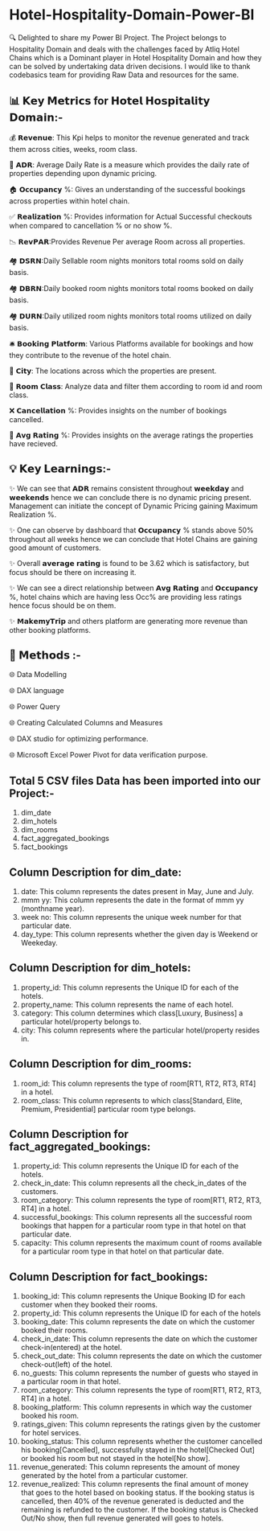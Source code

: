 # Hotel-Hospitality-Domain-Power-BI

🔍 Delighted to share my Power BI Project. The Project belongs to Hospitality Domain and deals with the challenges faced by Atliq Hotel Chains which is a Dominant player in Hotel Hospitality Domain and how they can be solved by undertaking data driven decisions. I would like to thank codebasics team for providing Raw Data and resources for the same.

## 📊 𝗞𝗲𝘆 𝗠𝗲𝘁𝗿𝗶𝗰𝘀 for 𝗛𝗼𝘁𝗲𝗹 𝗛𝗼𝘀𝗽𝗶𝘁𝗮𝗹𝗶𝘁𝘆 𝗗𝗼𝗺𝗮𝗶𝗻:-

💰 𝗥𝗲𝘃𝗲𝗻𝘂𝗲: This Kpi helps to monitor the revenue generated and track them across cities, weeks, room class.

📅 𝗔𝗗𝗥: Average Daily Rate is a measure which provides the daily rate of properties depending upon dynamic pricing.

🏠 𝗢𝗰𝗰𝘂𝗽𝗮𝗻𝗰𝘆 %: Gives an understanding of the successful bookings across properties within hotel chain.

✅ 𝗥𝗲𝗮𝗹𝗶𝘇𝗮𝘁𝗶𝗼𝗻 %: Provides information for Actual Successful checkouts when compared to cancellation % or no show %.

📉 𝗥𝗲𝘃𝗣𝗔𝗥:Provides Revenue Per average Room across all properties.

🏘️ 𝗗𝗦𝗥𝗡:Daily Sellable room nights monitors total rooms sold on daily basis.

🏘️ 𝗗𝗕𝗥𝗡:Daily booked room nights monitors total rooms booked on daily basis. 

🏘️ 𝗗𝗨𝗥𝗡:Daily utilized room nights monitors total rooms utilized on daily basis.

🛎️ 𝗕𝗼𝗼𝗸𝗶𝗻𝗴 𝗣𝗹𝗮𝘁𝗳𝗼𝗿𝗺: Various Platforms available for bookings and how they contribute to the revenue of the hotel chain.

🌆 𝗖𝗶𝘁𝘆: The locations across which the properties are present.

🚪 𝗥𝗼𝗼𝗺 𝗖𝗹𝗮𝘀𝘀: Analyze data and filter them according to room id and room class.

❌ 𝗖𝗮𝗻𝗰𝗲𝗹𝗹𝗮𝘁𝗶𝗼𝗻 %: Provides insights on the number of bookings cancelled.

🌟 𝗔𝘃𝗴 𝗥𝗮𝘁𝗶𝗻𝗴 %: Provides insights on the average ratings the properties have recieved.


## 💡 𝗞𝗲𝘆 𝗟𝗲𝗮𝗿𝗻𝗶𝗻𝗴𝘀:-

✨ We can see that 𝗔𝗗𝗥 remains consistent throughout 𝘄𝗲𝗲𝗸𝗱𝗮𝘆 and 𝘄𝗲𝗲𝗸𝗲𝗻𝗱𝘀 hence we can conclude there is no dynamic pricing present. Management can initiate the concept of Dynamic Pricing gaining Maximum Realization %.

✨ One can observe by dashboard that 𝗢𝗰𝗰𝘂𝗽𝗮𝗻𝗰𝘆 % stands above 50% throughout all weeks hence we can conclude that Hotel Chains are gaining good amount of customers.

✨ Overall 𝗮𝘃𝗲𝗿𝗮𝗴𝗲 𝗿𝗮𝘁𝗶𝗻𝗴 is found to be 3.62 which is satisfactory, but focus should be there on increasing it.

✨ We can see a direct relationship between 𝗔𝘃𝗴 𝗥𝗮𝘁𝗶𝗻𝗴 and 𝗢𝗰𝗰𝘂𝗽𝗮𝗻𝗰𝘆 %, hotel chains which are having less Occ% are providing less ratings hence focus should be on them.

✨ 𝗠𝗮𝗸𝗲𝗺𝘆𝗧𝗿𝗶𝗽 and others platform are generating more revenue than other booking platforms.


## 🧭 𝗠𝗲𝘁𝗵𝗼𝗱𝘀 :-


🌐 Data Modelling

🌐 DAX language

🌐 Power Query

🌐 Creating Calculated Columns and Measures

🌐 DAX studio for optimizing performance.


🌐 Microsoft Excel Power Pivot for data verification purpose.


## Total 5 CSV files Data has been imported into our Project:-
1. dim_date
2. dim_hotels
3. dim_rooms
4. fact_aggregated_bookings
5. fact_bookings


## Column Description for dim_date:
1. date: This column represents the dates present in May, June and July.
2. mmm yy: This column represents the date in the format of mmm yy (monthname year).
3. week no: This column represents the unique week number for that particular date.
4. day_type: This column represents whether the given day is Weekend or Weekeday.



## Column Description for dim_hotels:
1. property_id: This column represents the Unique ID for each of the hotels.
2. property_name: This column represents the name of each hotel.
3. category: This column determines which class[Luxury, Business] a particular hotel/property belongs to. 
4. city: This column represents where the particular hotel/property resides in.



## Column Description for dim_rooms:
1. room_id: This column represents the type of room[RT1, RT2, RT3, RT4] in a hotel.
2. room_class: This column represents to which class[Standard, Elite, Premium, Presidential] particular room type belongs.


## Column Description for fact_aggregated_bookings:
1. property_id: This column represents the Unique ID for each of the hotels.
2. check_in_date: This column represents all the check_in_dates of the customers.
3. room_category: This column represents the type of room[RT1, RT2, RT3, RT4] in a hotel.
4. successful_bookings: This column represents all the successful room bookings that happen for a particular room type in that hotel on that particular date.
5. capacity: This column represents the maximum count of rooms available for a particular room type in that hotel on that particular date.



## Column Description for fact_bookings:
1. booking_id: This column represents the Unique Booking ID for each customer when they booked their rooms.
2. property_id: This column represents the Unique ID for each of the hotels
3. booking_date: This column represents the date on which the customer booked their rooms.
4. check_in_date: This column represents the date on which the customer check-in(entered) at the hotel.
5. check_out_date: This column represents the date on which the customer check-out(left) of the hotel.
6. no_guests: This column represents the number of guests who stayed in a particular room in that hotel.
7. room_category: This column represents the type of room[RT1, RT2, RT3, RT4] in a hotel.
8. booking_platform: This column represents in which way the customer booked his room.
9. ratings_given: This column represents the ratings given by the customer for hotel services.
10. booking_status: This column represents whether the customer cancelled his booking[Cancelled], successfully stayed in the hotel[Checked Out] or booked his room but not stayed in the hotel[No show].
11. revenue_generated: This column represents the amount of money generated by the hotel from a particular customer.
12. revenue_realized: This column represents the final amount of money that goes to the hotel based on booking status. If the booking status is cancelled, then 40% of the revenue generated is deducted and the remaining is refunded to the customer. If the booking status is Checked Out/No show, then full revenue generated will goes to hotels.
